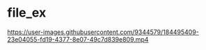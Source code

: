 # file_ex

https://user-images.githubusercontent.com/9344579/184495409-23e04055-fd19-4377-8e07-49c7d839e809.mp4
